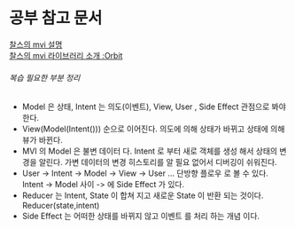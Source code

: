 # 공부 참고 문서    
[찰스의 mvi 설명](https://www.charlezz.com/?p=46365)   
[찰스의 mvi 라이브러리 소개 :Orbit](https://www.charlezz.com/?p=46377)   

###### 복습 필요한 부분 정리   
- Model 은 상태, Intent 는 의도(이벤트), View, User , Side Effect 관점으로 봐야한다.
- View(Model(Intent())) 순으로 이어진다. 의도에 의해 상태가 바뀌고 상태에 의해 뷰가 바뀐다.
- MVI 의 Model 은 불변 데이터 다. Intent 로 부터 새로 객체를 생성 해서 상태의 변경을 알린다. 가변 데이터의 변경 히스토리를 알 필요 없어서 디버깅이 쉬워진다.
- User -> Intent -> Model -> View -> User ... 단방향 플로우 로 볼 수 있다. Intent -> Model 사이 -> 에 Side Effect 가 있다.
- Reducer 는 Intent, State 이 합쳐 지고 새로운 State 이 반환 되는 것이다. Reducer(state,intent)
- Side Effect 는 어떠한 상태를 바뀌지 않고 이벤트 를 처리 하는 개념 이다.